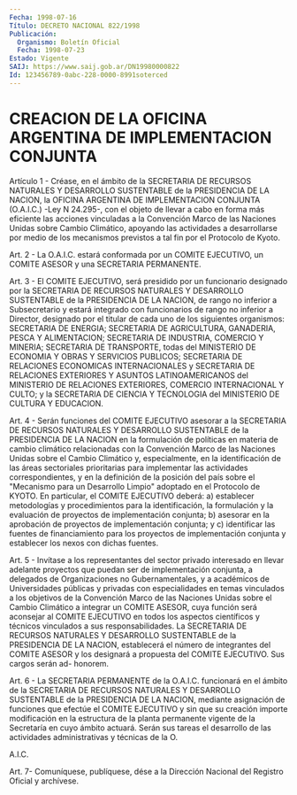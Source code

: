 ```yaml
---
Fecha: 1998-07-16
Título: DECRETO NACIONAL 822/1998
Publicación:
  Organismo: Boletín Oficial
  Fecha: 1998-07-23
Estado: Vigente
SAIJ: https://www.saij.gob.ar/DN19980000822
Id: 123456789-0abc-228-0000-8991soterced
---
```

# CREACION DE LA OFICINA ARGENTINA DE IMPLEMENTACION CONJUNTA

<a id="1"></a>
Artículo 1 - Créase,  en  el  ámbito  de  la SECRETARIA DE RECURSOS NATURALES Y DESARROLLO SUSTENTABLE de la PRESIDENCIA  DE LA NACION, la OFICINA ARGENTINA DE IMPLEMENTACION CONJUNTA (O.A.I.C.)  -Ley  N 24.295-,  con el objeto de llevar a cabo en forma más eficiente las acciones vinculadas  a  la  Convención Marco de las Naciones Unidas sobre Cambio Climático, apoyando  las  actividades  a desarrollarse por medio de los mecanismos previstos a tal fin por el Protocolo de Kyoto.

<a id="2"></a>
Art. 2 - La O.A.I.C. estará conformada por un COMITE  EJECUTIVO, un COMITE ASESOR y una SECRETARIA PERMANENTE.

<a id="3"></a>
Art.  3  -  El  COMITE EJECUTIVO, será presidido por un funcionario designado por la  SECRETARIA  DE  RECURSOS  NATURALES  Y DESARROLLO SUSTENTABLE de la PRESIDENCIA DE LA NACION, de rango no  inferior a Subsecretario  y  estará  integrado  con  funcionarios de rango  no inferior a Director, designado por el titular  de  cada  uno de los siguientes    organismos:  SECRETARIA  DE  ENERGIA;  SECRETARIA  DE AGRICULTURA,  GANADERIA,    PESCA  Y  ALIMENTACION;  SECRETARIA  DE INDUSTRIA, COMERCIO Y MINERIA;  SECRETARIA DE TRANSPORTE, todas del MINISTERIO DE ECONOMIA Y OBRAS Y  SERVICIOS PUBLICOS; SECRETARIA DE RELACIONES ECONOMICAS INTERNACIONALES  y  SECRETARIA  DE RELACIONES EXTERIORES Y ASUNTOS LATINOAMERICANOS del MINISTERIO DE  RELACIONES EXTERIORES,  COMERCIO  INTERNACIONAL  Y  CULTO; y la SECRETARIA  DE CIENCIA  Y  TECNOLOGIA  del  MINISTERIO  DE  CULTURA   Y  EDUCACION.

<a id="4"></a>
Art.  4  -  Serán  funciones  del  COMITE EJECUTIVO asesorar  a  la SECRETARIA  DE RECURSOS NATURALES Y DESARROLLO  SUSTENTABLE  de  la PRESIDENCIA DE  LA NACION en la formulación de políticas en materia de cambio climático  relacionadas  con  la  Convención Marco de las Naciones Unidas sobre el Cambio Climático y,  especialmente,  en la identificación    de    las  áreas  sectoriales  prioritarias  para implementar las actividades correspondientes, y en la definición de la posición del país sobre el "Mecanismo para un Desarrollo Limpio" adoptado  en  el Protocolo  de  KYOTO.  En  particular,  el  COMITE EJECUTIVO deberá:  a) establecer metodologías y procedimientos para la identificación, la  formulación  y la evaluación de proyectos de implementación conjunta; b) asesorar  en la aprobación de proyectos de  implementación  conjunta;  y  c)  identificar  las  fuentes  de financiamiento  para  los  proyectos de implementación  conjunta  y establecer los nexos con dichas fuentes.

<a id="5"></a>
Art.  5  -  Invítase  a  los  representantes   del  sector privado interesado  en  llevar  adelante  proyectos  que  puedan    ser  de implementación    conjunta,    a  delegados  de  Organizaciones  no Gubernamentales,  y  a  académicos   de  Universidades  públicas  y privadas con especialidades en temas  vinculados a los objetivos de la  Convención  Marco  de  las  Naciones  Unidas  sobre  el  Cambio Climático a integrar un COMITE ASESOR, cuya  función será aconsejar al  COMITE EJECUTIVO en todos los aspectos científicos  y  técnicos vinculados  a  sus  responsabilidades.  La  SECRETARIA  DE RECURSOS NATURALES Y DESARROLLO SUSTENTABLE de la PRESIDENCIA DE LA  NACION, establecerá  el  número  de  integrantes  del  COMITE  ASESOR y los designará  a  propuesta  del COMITE EJECUTIVO. Sus cargos serán  ad- honorem.

<a id="6"></a>
Art. 6 - La SECRETARIA PERMANENTE  de  la O.A.I.C. funcionará en el ámbito  de  la  SECRETARIA  DE  RECURSOS  NATURALES   Y  DESARROLLO SUSTENTABLE de la PRESIDENCIA DE LA NACION, mediante asignación  de funciones  que  efectúe  el  COMITE EJECUTIVO y sin que su creación importe  modificación  en la estructura  de  la  planta  permanente vigente de la Secretaría  en  cuyo ámbito actuará. Serán sus tareas el desarrollo de las actividades administrativas y técnicas de la O.

A.I.C.

<a id="7"></a>
Art. 7- Comuníquese, publíquese,  dése a la Dirección Nacional del Registro Oficial y archívese.